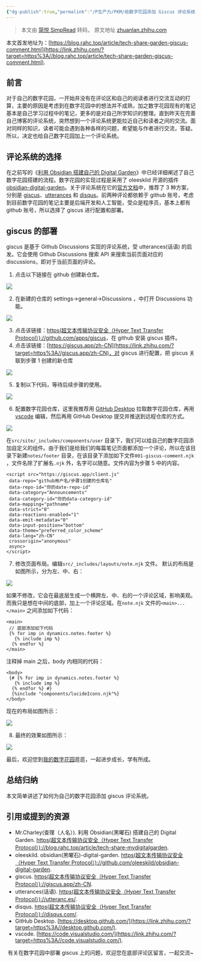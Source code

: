 ```yaml
---
{"dg-publish":true,"permalink":"/P生产力/PKM/给数字花园添加 Giscus 评论系统/","created":"2024-03-04T01:40:15.065+08:00","updated":"2024-03-04T01:41:32.413+08:00"}
---
```


> 本文由 [简悦 SimpRead](http://ksria.com/simpread/) 转码， 原文地址 [zhuanlan.zhihu.com](https://zhuanlan.zhihu.com/p/681343213)

本文首发地址为：[https://blog.rahc.top/article/tech-share-garden-giscus-comment.html](https://link.zhihu.com/?target=https%3A//blog.rahc.top/article/tech-share-garden-giscus-comment.html).

前言
--

对于自己的数字花园，一开始并没有在评论区和自己的阅读者进行交流互动的打算，主要的原因是考虑到在数字花园中的想法并不成熟，加之数字花园现有的笔记基本是自己学习过程中的笔记，更多的是对自己所学知识的整理。直到昨天在完善自己博客的评论系统，突然想到一个评论系统更能拉近自己和读者之间的交流。面对同样的知识，读者可能会遇到各种各样的问题，希望能与作者进行交流，答疑。所以，决定也给自己数字花园加上一个评论系统。

评论系统的选择
-------

在之前写的《[利用 Obsidian 搭建自己的 Digital Garden](https://link.zhihu.com/?target=https%3A//blog.rahc.top/article/tech-share-mydigitalgarden.html)》中已经详细阐述了自己数字花园搭建的流程。数字花园的实现过程是采用了 oleeskild 开源的插件 [obsidian-digital-garden](https://link.zhihu.com/?target=https%3A//github.com/oleeskild/obsidian-digital-garden)。关于评论系统在它的[官方文档](https://link.zhihu.com/?target=https%3A//dg-docs.ole.dev/advanced/guides-and-how-tos/adding-comments/)中，推荐了 3 种方案，分别是 [giscus](https://link.zhihu.com/?target=https%3A//giscus.app/zh-CN)、[utterances](https://link.zhihu.com/?target=https%3A//utteranc.es/) 和 [disqus](https://link.zhihu.com/?target=https%3A//disqus.com/)。前两种评论都依赖于 github 账号，考虑到目前数字花园的笔记主要是后端开发和人工智能，受众是程序员，基本上都有 github 账号，所以选择了 giscus 进行配置和部署。

giscus 的部署
----------

giscus 是基于 Github Discussions 实现的评论系统，受 utterances(话语) 的启发。它会使用 Github Discussions 搜索 API 来搜索当前页面对应的 discussions，即对于当前页面的评论。

1.  点击以下链接在 github 创建新仓库。

![](https://pic4.zhimg.com/v2-8177b83e8b8c4becda9e4e003ef9c6df_r.jpg)

2. 在新建的仓库的 settings->general->Discussions ，中打开 Discussions 功能。

![](https://pic4.zhimg.com/v2-e79fd557cc20d5d935a8f1f9a7f965b3_r.jpg)

3. 点击该链接：[https(超文本传输协议安全（Hyper Text Transfer Protocol）)://github.com/apps/giscus](https://link.zhihu.com/?target=https%3A//github.com/apps/giscus)，在 github 安装 giscus 插件。
4. 点击该链接：[https://giscus.app/zh-CN](https://link.zhihu.com/?target=https%3A//giscus.app/zh-CN)，对 giscus 进行配置，把 giscus 关联到步骤 1 创建的新仓库

![](https://pic1.zhimg.com/v2-bdfa6bcdbdb5b5ede0c7f180be83814c_r.jpg)

5. 复制以下代码，等待后续步骤的使用。

![](https://pic4.zhimg.com/v2-8de69b5ebb57e0f49fa2e416f25f883b_r.jpg)

6. 配置数字花园仓库，这里我推荐用 [GitHub Desktop](https://link.zhihu.com/?target=https%3A//desktop.github.com/) 拉取数字花园仓库，再用 [vscode](https://link.zhihu.com/?target=https%3A//code.visualstudio.com/) 编辑，然后再用 GitHub Desktop 提交并推送到远程仓库的方式。

![](https://pic2.zhimg.com/v2-379844d00fb3adb2a0f464e2dc08eebd_r.jpg)

  

在`src/site/_includes/components/user` 目录下，我们可以给自己的数字花园添加自定义的组件。由于我们是给我们的每篇笔记页面都添加一个评论，所以在该目录下新建`notes/footer` 目录，在该目录下添加如下文件`001-giscus-comment.njk` ，文件名除了扩展名`.njk` 外，名字可以随意。文件内容为步骤 5 中的内容。

```
<script src="https://giscus.app/client.js"
 data-repo="github用户名/步骤1创建的仓库名"
 data-repo-id="你的date-repo-id"
 data-category="Announcements"
 data-category-id="你的data-category-id"
 data-mapping="pathname"
 data-strict="0"
 data-reactions-enabled="1"
 data-emit-metadata="0"
 data-input-position="bottom"
 data-theme="preferred_color_scheme"
 data-lang="zh-CN"
 crossorigin="anonymous"
 async>
</script>
```

7. 修改页面布局。编辑`src/_includes/layouts/note.njk` 文件。 默认的布局是如图所示，分为左、中、右：

![](https://pic3.zhimg.com/v2-9364b719097115ba2b1ca944a32cbd3e_r.jpg)

  

如果不修改，它会在最底层生成一个横跨左、中、右的一个评论区域，影响美观。而我只是想在中间的底部，加上一个评论区域。在`note.njk` 文件的`<main>...</main>` 之间添加如下代码：

```
<main>
 // 底部添加如下代码
 {% for imp in dynamics.notes.footer %}
   {% include imp %}
  {% endfor %}
</main>
```

  

注释掉 main 之后，body 内相同的代码：

```
<body>
 {# {% for imp in dynamics.notes.footer %}
   {% include imp %}
  {% endfor %} #}
  {%include "components/lucideIcons.njk"%}
</body>
```

  

现在的布局如图所示：

![](https://pic4.zhimg.com/v2-3c22b7b51100050e1b5ad57394f0645b_r.jpg)

8. 最终的效果如图所示：

![](https://pic3.zhimg.com/v2-17d7e8aba9e3306d4c50e82e43431042_r.jpg)

  

最后，欢迎您到[我的数字花园](https://link.zhihu.com/?target=https%3A//garden.rahc.top/)逛逛，一起进步成长，学有所成。

总结归纳
----

本文简单讲述了如何为自己的数字花园添加 giscus 评论系统。

引用或提到的资源
--------

*   Mr.Charley(查理（人名）). 利用 Obsidian(黑曜石) 搭建自己的 Digital Garden. [https(超文本传输协议安全（Hyper Text Transfer Protocol）)://blog.rahc.top/article/tech-share-mydigitalgarden](https://link.zhihu.com/?target=https%3A//blog.rahc.top/article/tech-share-mydigitalgarden).
*   oleeskild. obsidian(黑曜石)-digital-garden. [https(超文本传输协议安全（Hyper Text Transfer Protocol）)://github.com/oleeskild/obsidian-digital-garden](https://link.zhihu.com/?target=https%3A//github.com/oleeskild/obsidian-digital-garden).
*   giscus. [https(超文本传输协议安全（Hyper Text Transfer Protocol）)://giscus.app/zh-CN](https://link.zhihu.com/?target=https%3A//giscus.app/zh-CN).
*   utterances(话语). [https(超文本传输协议安全（Hyper Text Transfer Protocol）)://utteranc.es/](https://link.zhihu.com/?target=https%3A//utteranc.es/).
*   disqus. [https(超文本传输协议安全（Hyper Text Transfer Protocol）)://disqus.com/](https://link.zhihu.com/?target=https%3A//disqus.com/).
*   GitHub Desktop. [https://desktop.github.com/](https://link.zhihu.com/?target=https%3A//desktop.github.com/).
*   vscode. [https://code.visualstudio.com/](https://link.zhihu.com/?target=https%3A//code.visualstudio.com/).

​ 有关在数字花园中部署 giscus 上的问题，欢迎您在底部评论区留言，一起交流~